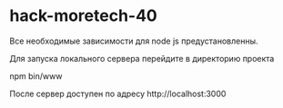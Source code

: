 # hack-moretech-40

Все необходимые зависимости для node js предустановленны. 

Для запуска локального сервера перейдите в директорию проекта 

npm bin/www

После сервер доступен по адресу http://localhost:3000

